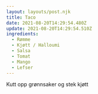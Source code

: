 ```yaml
---
layout: layouts/post.njk
title: Taco
date: 2021-08-20T14:29:54.480Z
update: 2021-08-20T14:29:54.510Z
ingredients:
  - Rømme
  - Kjøtt / Halloumi
  - Salsa
  - Tomat
  - Mango
  - Lefser
---
```

Kutt opp grønnsaker og stek kjøtt